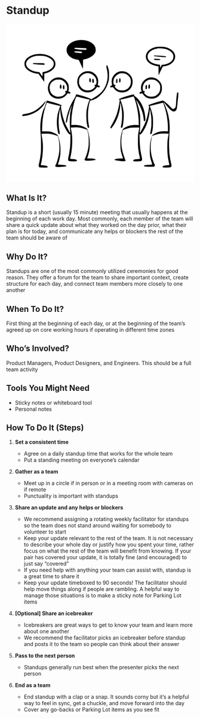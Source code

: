# Standup 

![Standup](../../../assets/standup.png) 

## What Is It?
Standup is a short (usually 15 minute) meeting that usually happens at the beginning of each work day. Most commonly, each member of the team will share a quick update about what they worked on the day prior, what their plan is for today, and communicate any helps or blockers the rest of the team should be aware of


## Why Do It?
Standups are one of the most commonly utilized ceremonies for good reason. They offer a forum for the team to share important context, create structure for each day, and connect team members more closely to one another


## When To Do It? 
First thing at the beginning of each day, or at the beginning of the team’s agreed up on core working hours if operating in different time zones


## Who’s Involved? 
Product Managers, Product Designers, and Engineers. This should be a full team activity


## Tools You Might Need
  * Sticky notes or whiteboard tool
  * Personal notes


## How To Do It (Steps)
1. **Set a consistent time**
    * Agree on a daily standup time that works for the whole team
    * Put a standing meeting on everyone’s calendar

2. **Gather as a team**
    * Meet up in a circle if in person or in a meeting room with cameras on if remote
    * Punctuality is important with standups

3. **Share an update and any helps or blockers**
    * We recommend assigning a rotating weekly facilitator for standups so the team does not stand around waiting for somebody to volunteer to start
    * Keep your update relevant to the rest of the team. It is not necessary to describe your whole day or justify how you spent your time, rather focus on what the rest of the team will benefit from knowing. If your pair has covered your update, it is totally fine (and encouraged) to just say “covered”
    * If you need help with anything your team can assist with, standup is a great time to share it
    * Keep your update timeboxed to 90 seconds! The facilitator should help move things along if people are rambling. A helpful way to manage those situations is to make a sticky note for Parking Lot items

4. **[Optional] Share an icebreaker**
    * Icebreakers are great ways to get to know your team and learn more about one another
    * We recommend the facilitator picks an icebreaker before standup and posts it to the team so people can think about their answer

5. **Pass to the next person** 
    * Standups generally run best when the presenter picks the next person

6. **End as a team**
    * End standup with a clap or a snap. It sounds corny but it’s a helpful way to feel in sync, get a chuckle, and move forward into the day
    * Cover any go-backs or Parking Lot items as you see fit

